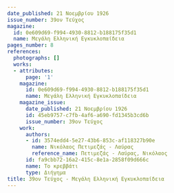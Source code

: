 ```yaml
---
date_published: 21 Νοεμβρίου 1926
issue_number: 39ον Τεύχος
magazine:
  id: 0e609d69-f994-4930-8812-b188175f35d1
  name: Μεγάλη Ελληνική Εγκυκλοπαίδεια
pages_number: 8
references:
  photographs: []
  works:
  - attributes:
      page: '1'
    magazine:
      id: 0e609d69-f994-4930-8812-b188175f35d1
      name: Μεγάλη Ελληνική Εγκυκλοπαίδεια
    magazine_issue:
      date_published: 21 Νοεμβρίου 1926
      id: 45eb9757-c7fb-4af6-a690-fd1345b3cd6b
      issue_number: 39ον Τεύχος
    work:
      authors:
      - id: 3574edd4-5e27-43b6-853c-af118327b90e
        name: Νικόλαος Πετιμεζάς - Λαύρας
        reference_name: Πετιμεζάς - Λαύρας, Νικόλαος
      id: fa9cbb72-16a2-415c-8e1a-2858f09d666c
      name: Το κρεββάτι
      type: Διήγημα
title: 39ον Τεύχος - Μεγάλη Ελληνική Εγκυκλοπαίδεια
---
```


